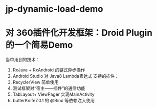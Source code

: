 # jp-dynamic-load-demo
# 对 360插件化开发框架：Droid Plugin 的一个简易Demo
  
  当中用到的技术：
  1. RxJava + RxAndroid 的链式异步操作
  2. Android Studio 对 Java8 Lambda表达式 支持的插件：
  3. RecyclerView 简单使用
  4. 测试框架对“宿主——插件”的通信功能
  5. TabLayout+ ViewPager 实现MainActivity
  6. butterKnife7.0.1 的 @Bind 等依赖注入使用
  
